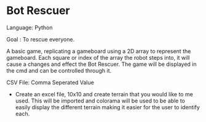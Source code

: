 # Bot Rescuer

Language: Python

Goal : To rescue everyone.

  A basic game, replicating a gameboard using a 2D array to represent the gameboard. Each square or index of the array the robot steps into, it will cause a changes and effect the Bot Rescuer. The game will be displayed in the cmd and can be controlled through it. 
  
  CSV File: Comma Seperated Value
  - Create an excel file, 10x10 and create terrain that you would like to me used. This will be imported and colorama will be used to be able to easily display the different terrain making it easier for the user to identify each.


